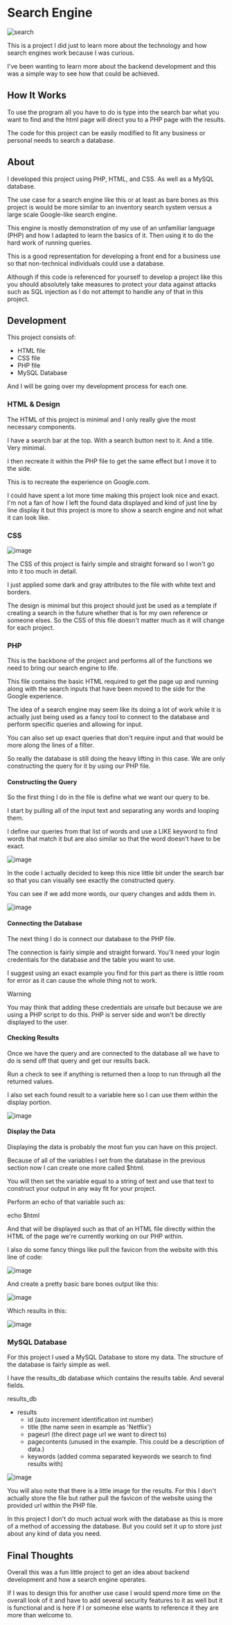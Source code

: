 # Search Engine

![search](https://github.com/KeithEvansK/Search-Engine/assets/99915276/2a387378-3459-4f29-be11-627afc4e2f5d)

This is a project I did just to learn more about the technology and how search engines work because I was curious. 

I've been wanting to learn more about the backend development and this was a simple way to see how that could be achieved. 

## How It Works

To use the program all you have to do is type into the search bar what you want to find and the html page will direct you to a PHP page with the results. 

The code for this project can be easily modified to fit any business or personal needs to search a database. 

## About

I developed this project using PHP, HTML, and CSS. As well as a MySQL database. 

The use case for a search engine like this or at least as bare bones as this project is would be more similar to an inventory search system versus a large scale Google-like search engine. 

This engine is mostly demonstration of my use of an unfamiliar language (PHP) and how I adapted to learn the basics of it. Then using it to do the hard work of running queries. 

This is a good representation for developing a front end for a business use so that non-technical individuals could use a database. 

Although if this code is referenced for yourself to develop a project like this you should absolutely take measures to protect your data against attacks such as SQL injection as I do not attempt to handle any of that in this project. 

## Development 

This project consists of:
 - HTML file
 - CSS file
 - PHP file
 - MySQL Database

And I will be going over my development process for each one. 

### HTML & Design
The HTML of this project is minimal and I only really give the most necessary components. 

I have a search bar at the top. With a search button next to it. And a title. 
Very minimal. 

I then recreate it within the PHP file to get the same effect but I move it to the side. 

This is to recreate the experience on Google.com. 

I could have spent a lot more time making this project look nice and exact. I'm not a fan of how I left the found data displayed and kind of just line by line display it but this project is more to show a search engine and not what it can look like. 

### CSS

![image](https://github.com/KeithEvansK/Search-Engine/assets/99915276/a64af62a-7a51-4c6e-9c98-315855e307e1)


The CSS of this project is fairly simple and straight forward so I won't go into it too much in detail. 

I just applied some dark and gray attributes to the file with white text and borders. 

The design is minimal but this project should just be used as a template if creating a search in the future whether that is for my own reference or someone elses. So the CSS of this file doesn't matter much as it will change for each project. 

### PHP

This is the backbone of the project and performs all of the functions we need to bring our search engine to life. 

This file contains the basic HTML required to get the page up and running along with the search inputs that have been moved to the side for the Google experience. 

The idea of a search engine may seem like its doing a lot of work while it is actually just being used as a fancy tool to connect to the database and perform specific queries and allowing for input. 

You can also set up exact queries that don't require input and that would be more along the lines of a filter. 

So really the database is still doing the heavy lifting in this case. We are only constructing the query for it by using our PHP file. 

#### Constructing the Query

So the first thing I do in the file is define what we want our query to be. 

I start by pulling all of the input text and separating any words and looping them. 

I define our queries from that list of words and use a LIKE keyword to find words that match it but are also similar so that the word doesn't have to be exact. 

![image](https://github.com/KeithEvansK/Search-Engine/assets/99915276/60ba0afd-f8b1-4aa1-9cb2-b05ddae13b1f)

In the code I actually decided to keep this nice little bit under the search bar so that you can visually see exactly the constructed query. 

You can see if we add more words, our query changes and adds them in. 

![image](https://github.com/KeithEvansK/Search-Engine/assets/99915276/0e1e36ee-5f93-45f5-a009-b401c7d3097a)

#### Connecting the Database

The next thing I do is connect our database to the PHP file. 

The connection is fairly simple and straight forward. You'll need your login credentials for the database and the table you want to use. 

I suggest using an exact example you find for this part as there is little room for error as it can cause the whole thing not to work. 

> [!WARNING]
> You may think that adding these credentials are unsafe but because we are using a PHP script to do this. PHP is server side and won't be directly displayed to the user. 

#### Checking Results

Once we have the query and are connected to the database all we have to do is send off that query and get our results back. 

Run a check to see if anything is returned then a loop to run through all the returned values. 

I also set each found result to a variable here so I can use them within the display portion. 

![image](https://github.com/KeithEvansK/Search-Engine/assets/99915276/c577f376-1ae0-4f87-8607-8949fb579657)

#### Display the Data

Displaying the data is probably the most fun you can have on this project. 

Because of all of the variables I set from the database in the previous section now I can create one more called $html. 

You will then set the variable equal to a string of text and use that text to construct your output in any way fit for your project. 

Perform an echo of that variable such as:

echo $html

And that will be displayed such as that of an HTML file directly within the HTML of the page we're currently working on our PHP within. 

I also do some fancy things like pull the favicon from the website with this line of code:

![image](https://github.com/KeithEvansK/Search-Engine/assets/99915276/9ea8afce-d9dd-4158-9064-11526d58fd8d)

And create a pretty basic bare bones output like this:

![image](https://github.com/KeithEvansK/Search-Engine/assets/99915276/b53a9607-f2a1-4c18-a2f9-42ae1e515543)

Which results in this:

![image](https://github.com/KeithEvansK/Search-Engine/assets/99915276/2720ee6f-77f0-429c-aba7-2b3beebad26b)


### MySQL Database 

For this project I used a MySQL Database to store my data. The structure of the database is fairly simple as well. 

I have the results_db database which contains the results table. And several fields. 

results_db
 - results
     - id (auto increment identification int number)
     - title (the name seen in example as 'Netflix')
     - pageurl (the direct page url we want to direct to)
     - pagecontents (unused in the example. This could be a description of data.)
     - keywords (added comma separated keywords we search to find results with)

![image](https://github.com/KeithEvansK/Search-Engine/assets/99915276/ce914f36-83a7-4811-8a15-f3a6361a79de)

You will also note that there is a little image for the results. For this I don't actually store the file but rather pull the favicon of the website using the provided url within the PHP file. 

In this project I don't do much actual work with the database as this is more of a method of accessing the database. But you could set it up to store just about any kind of data you need. 





## Final Thoughts

Overall this was a fun little project to get an idea about backend development and how a search engine operates. 

If I was to design this for another use case I would spend more time on the overall look of it and have to add several security features to it as well but it is functional and is here if I or someone else wants to reference it they are more than welcome to. 


